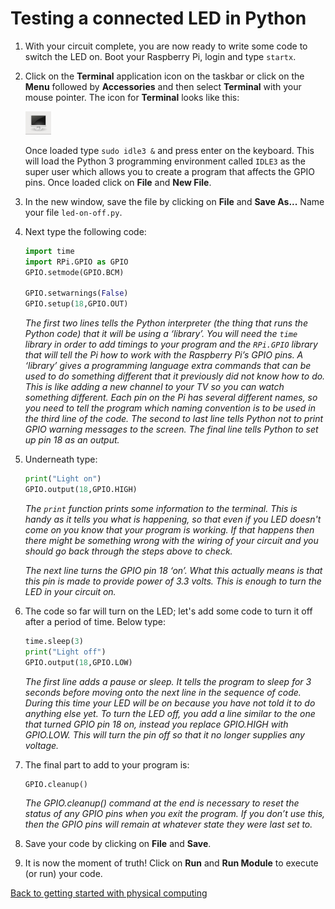 # Testing a connected LED in Python

1. With your circuit complete, you are now ready to write some code to switch the LED on. Boot your Raspberry Pi, login and type `startx`.

1. Click on the **Terminal** application icon on the taskbar or click on the **Menu** followed by **Accessories** and then select **Terminal** with your mouse pointer. The icon for **Terminal** looks like this:

    ![](images/terminal-icon.png)

    Once loaded type `sudo idle3 &` and press enter on the keyboard. This will load the Python 3 programming environment called `IDLE3` as the super user which allows you to create a program that affects the GPIO pins. Once loaded click on **File** and **New File**.

1. In the new window, save the file by clicking on **File** and **Save As...** Name your file `led-on-off.py`.

1. Next type the following code:

    ```python
    import time
    import RPi.GPIO as GPIO
    GPIO.setmode(GPIO.BCM)
    
    GPIO.setwarnings(False)
    GPIO.setup(18,GPIO.OUT)
    ```
    *The first two lines tells the Python interpreter (the thing that runs the Python code) that it will be using a ‘library’. You will need the `time` library in order to add timings to your program and the `RPi.GPIO` library that will tell the Pi how to work with the Raspberry Pi’s GPIO pins. A ‘library’ gives a programming language extra commands that can be used to do something different that it previously did not know how to do. This is like adding a new channel to your TV so you can watch something different. Each pin on the Pi has several different names, so you need to tell the program which naming convention is to be used in the third line of the code. The second to last line tells Python not to print GPIO warning messages to the screen. The final line tells Python to set up pin 18 as an output.*
    
1. Underneath type:

    ```python
    print("Light on")
    GPIO.output(18,GPIO.HIGH)
    ```
    *The `print` function prints some information to the terminal. This is handy as it tells you what is happening, so that even if you LED doesn't come on you know that your program is working. If that happens then there might be something wrong with the wiring of your circuit and you should go back through the steps above to check.*
    
    *The next line turns the GPIO pin 18 ‘on’. What this actually means is that this pin is made to provide power of 3.3 volts. This is enough to turn the LED in your circuit on.*
    
1. The code so far will turn on the LED; let's add some code to turn it off after a period of time. Below type:

    ```python
    time.sleep(3)
    print("Light off")
    GPIO.output(18,GPIO.LOW)
    ```
    *The first line adds a pause or sleep. It tells the program to sleep for 3 seconds before moving onto the next line in the sequence of code. During this time your LED will be on because you have not told it to do anything else yet. To turn the LED off, you add a line similar to the one that turned GPIO pin 18 on, instead you replace GPIO.HIGH with GPIO.LOW. This will turn the pin off so that it no longer supplies any voltage.*

1. The final part to add to your program is:

    ```python
    GPIO.cleanup()
    ```
    
    *The GPIO.cleanup() command at the end is necessary to reset the status of any GPIO pins when you exit the program. If you don’t use this, then the GPIO pins will remain at whatever state they were last set to.*

1.	Save your code by clicking on **File** and **Save**.

1. It is now the moment of truth! Click on **Run** and **Run Module** to execute (or run) your code. 

[Back to getting started with physical computing](worksheet.md)

